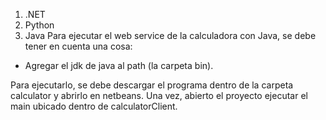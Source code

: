 1. .NET
2. Python
3. Java
  Para ejecutar el web service de la calculadora con Java, se debe tener en cuenta una cosa:
  - Agregar el jdk de java al path (la carpeta bin).

  Para ejecutarlo, se debe descargar el programa dentro de la carpeta calculator y abrirlo en netbeans. 
  Una vez, abierto el proyecto ejecutar el main ubicado dentro de calculatorClient.
  
   

